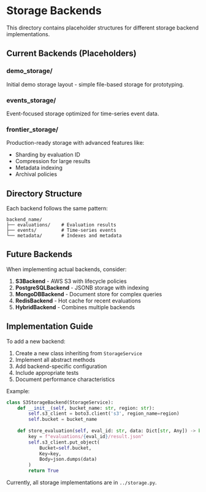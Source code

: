 # Storage Backends

This directory contains placeholder structures for different storage backend implementations.

## Current Backends (Placeholders)

### demo_storage/
Initial demo storage layout - simple file-based storage for prototyping.

### events_storage/
Event-focused storage optimized for time-series event data.

### frontier_storage/
Production-ready storage with advanced features like:
- Sharding by evaluation ID
- Compression for large results
- Metadata indexing
- Archival policies

## Directory Structure

Each backend follows the same pattern:
```
backend_name/
├── evaluations/    # Evaluation results
├── events/         # Time-series events
└── metadata/       # Indexes and metadata
```

## Future Backends

When implementing actual backends, consider:

1. **S3Backend** - AWS S3 with lifecycle policies
2. **PostgreSQLBackend** - JSONB storage with indexing
3. **MongoDBBackend** - Document store for complex queries
4. **RedisBackend** - Hot cache for recent evaluations
5. **HybridBackend** - Combines multiple backends

## Implementation Guide

To add a new backend:

1. Create a new class inheriting from `StorageService`
2. Implement all abstract methods
3. Add backend-specific configuration
4. Include appropriate tests
5. Document performance characteristics

Example:
```python
class S3StorageBackend(StorageService):
    def __init__(self, bucket_name: str, region: str):
        self.s3_client = boto3.client('s3', region_name=region)
        self.bucket = bucket_name
    
    def store_evaluation(self, eval_id: str, data: Dict[str, Any]) -> bool:
        key = f"evaluations/{eval_id}/result.json"
        self.s3_client.put_object(
            Bucket=self.bucket,
            Key=key,
            Body=json.dumps(data)
        )
        return True
```

Currently, all storage implementations are in `../storage.py`.
